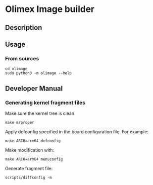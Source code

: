 # Olimex Image builder

## Description
## Usage

### From sources

```shell script
cd olimage
sudo python3 -m olimage --help
```


## Developer Manual
### Generating kernel fragment files

Make sure the kernel tree is clean

```shell script
make mrproper
```

Apply defconfig specified in the board configuration file. For example:

```shell script
make ARCH=arm64 defconfig
```

Make modification with:

```shell script
make ARCH=arm64 menuconfig
```

Generate fragment file:
```shell script
scripts/diffconfig -m
```